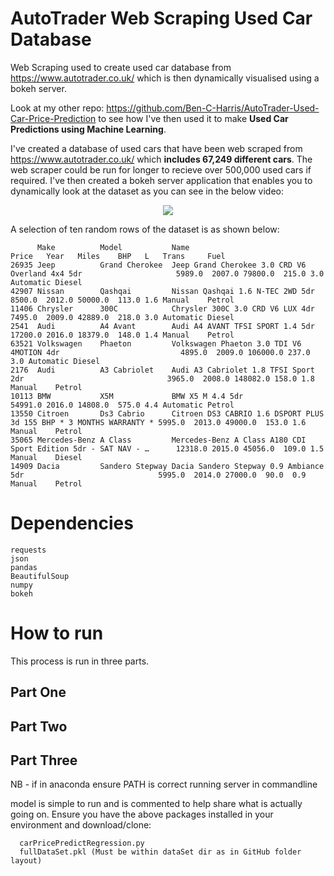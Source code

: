 # AutoTrader Web Scraping Used Car Database
Web Scraping used to create used car database from https://www.autotrader.co.uk/ which is then dynamically visualised using a bokeh server.

Look at my other repo: https://github.com/Ben-C-Harris/AutoTrader-Used-Car-Price-Prediction to see how I've then used it to make **Used Car Predictions using Machine Learning**.

I've created a database of used cars that have been web scraped from https://www.autotrader.co.uk/ which **includes 67,249 different cars**. The web scraper could be run for longer to recieve over 500,000 used cars if required. I've then created a bokeh server application that enables you to dynamically look at the dataset as you can see in the below video: 

<p align="center"><img src="dynamicBokehAutoTraderDemo.gif" /></p>

A selection of ten random rows of the dataset is as shown below:
```
      Make          Model           Name                                                                Price   Year   Miles    BHP   L   Trans     Fuel   
26935 Jeep          Grand Cherokee  Jeep Grand Cherokee 3.0 CRD V6 Overland 4x4 5dr                     5989.0  2007.0 79800.0  215.0 3.0 Automatic Diesel 
42907 Nissan        Qashqai         Nissan Qashqai 1.6 N-TEC 2WD 5dr                                    8500.0  2012.0 50000.0  113.0 1.6 Manual    Petrol 
11406 Chrysler      300C            Chrysler 300C 3.0 CRD V6 LUX 4dr                                    7495.0  2009.0 42889.0  218.0 3.0 Automatic Diesel 
2541  Audi          A4 Avant        Audi A4 AVANT TFSI SPORT 1.4 5dr                                    17200.0 2016.0 18379.0  148.0 1.4 Manual    Petrol 
63521 Volkswagen    Phaeton         Volkswagen Phaeton 3.0 TDI V6 4MOTION 4dr                           4895.0  2009.0 106000.0 237.0 3.0 Automatic Diesel 
2176  Audi          A3 Cabriolet    Audi A3 Cabriolet 1.8 TFSI Sport 2dr                                3965.0  2008.0 148082.0 158.0 1.8 Manual    Petrol 
10113 BMW           X5M             BMW X5 M 4.4 5dr                                                    54991.0 2016.0 14808.0  575.0 4.4 Automatic Petrol 
13550 Citroen       Ds3 Cabrio      Citroen DS3 CABRIO 1.6 DSPORT PLUS 3d 155 BHP * 3 MONTHS WARRANTY * 5995.0  2013.0 49000.0  153.0 1.6 Manual    Petrol 
35065 Mercedes-Benz A Class         Mercedes-Benz A Class A180 CDI Sport Edition 5dr - SAT NAV - …      12318.0 2015.0 45056.0  109.0 1.5 Manual    Diesel 
14909 Dacia         Sandero Stepway Dacia Sandero Stepway 0.9 Ambiance 5dr                              5995.0  2014.0 27000.0  90.0  0.9 Manual    Petrol 
```

# Dependencies
    requests
    json
    pandas
    BeautifulSoup
    numpy
    bokeh

# How to run
This process is run in three parts.

## Part  One ##


## Part  Two ##


## Part  Three ##


NB - if in anaconda ensure PATH is correct
   running server in commandline

model is simple to run and is commented to help share what is actually going on. Ensure you have the above packages installed in your environment and download/clone:

      
      carPricePredictRegression.py
      fullDataSet.pkl (Must be within dataSet dir as in GitHub folder layout)















